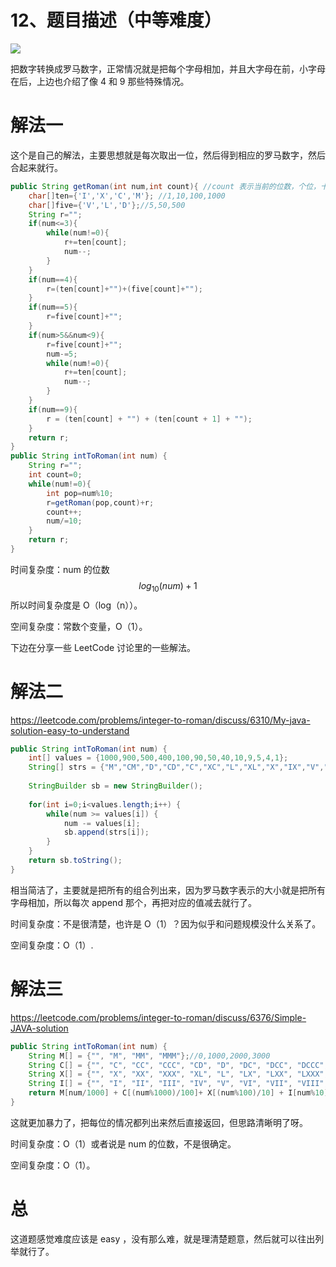 # 12、题目描述（中等难度）

![](http://windliang.oss-cn-beijing.aliyuncs.com/12_1.jpg)

把数字转换成罗马数字，正常情况就是把每个字母相加，并且大字母在前，小字母在后，上边也介绍了像 4 和 9 那些特殊情况。

# 解法一

这个是自己的解法，主要思想就是每次取出一位，然后得到相应的罗马数字，然后合起来就行。

```java
public String getRoman(int num,int count){ //count 表示当前的位数，个位，十位...
    char[]ten={'I','X','C','M'}; //1,10,100,1000
    char[]five={'V','L','D'};//5,50,500
    String r="";
    if(num<=3){
        while(num!=0){
            r+=ten[count];
            num--;
        }
    }
    if(num==4){
        r=(ten[count]+"")+(five[count]+"");
    }
    if(num==5){
        r=five[count]+"";
    }
    if(num>5&&num<9){
        r=five[count]+"";
        num-=5;
        while(num!=0){
            r+=ten[count];
            num--;
        }
    }
    if(num==9){
        r = (ten[count] + "") + (ten[count + 1] + "");
    }
    return r;
}
public String intToRoman(int num) {
    String r="";
    int count=0;
    while(num!=0){
        int pop=num%10;
        r=getRoman(pop,count)+r;
        count++;
        num/=10;
    }
    return r;
}
```

时间复杂度：num 的位数 $$log_{10}(num)+1$$所以时间复杂度是 O（log（n））。

空间复杂度：常数个变量，O（1）。

下边在分享一些 LeetCode 讨论里的一些解法。

# 解法二

https://leetcode.com/problems/integer-to-roman/discuss/6310/My-java-solution-easy-to-understand

```java
public String intToRoman(int num) {
    int[] values = {1000,900,500,400,100,90,50,40,10,9,5,4,1};
    String[] strs = {"M","CM","D","CD","C","XC","L","XL","X","IX","V","IV","I"};
    
    StringBuilder sb = new StringBuilder();
    
    for(int i=0;i<values.length;i++) {
        while(num >= values[i]) {
            num -= values[i];
            sb.append(strs[i]);
        }
    }
    return sb.toString();
}
```

相当简洁了，主要就是把所有的组合列出来，因为罗马数字表示的大小就是把所有字母相加，所以每次 append 那个，再把对应的值减去就行了。

时间复杂度：不是很清楚，也许是 O（1）？因为似乎和问题规模没什么关系了。

空间复杂度：O（1）.

# 解法三

https://leetcode.com/problems/integer-to-roman/discuss/6376/Simple-JAVA-solution

```java
public String intToRoman(int num) {
    String M[] = {"", "M", "MM", "MMM"};//0,1000,2000,3000
    String C[] = {"", "C", "CC", "CCC", "CD", "D", "DC", "DCC", "DCCC", "CM"};//0,100,200,300...
    String X[] = {"", "X", "XX", "XXX", "XL", "L", "LX", "LXX", "LXXX", "XC"};//0,10,20,30...
    String I[] = {"", "I", "II", "III", "IV", "V", "VI", "VII", "VIII", "IX"};//0,1,2,3...
    return M[num/1000] + C[(num%1000)/100]+ X[(num%100)/10] + I[num%10];
}
```

这就更加暴力了，把每位的情况都列出来然后直接返回，但思路清晰明了呀。

时间复杂度：O（1）或者说是 num 的位数，不是很确定。

空间复杂度：O（1）。

# 总

这道题感觉难度应该是 easy ，没有那么难，就是理清楚题意，然后就可以往出列举就行了。

